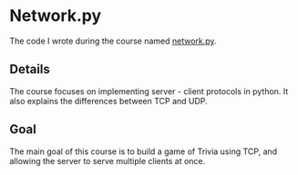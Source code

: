 # Network.py
The code I wrote during the course named [network.py](https://courses.campus.gov.il/courses/course-v1:CS+GOV_CS_networkpy103+2020_1/course/).
## Details
The course focuses on implementing server - client protocols in python. It also explains the differences between TCP and UDP.
## Goal
The main goal of this course is to build a game of Trivia using TCP, and allowing the server to serve multiple clients at once.
